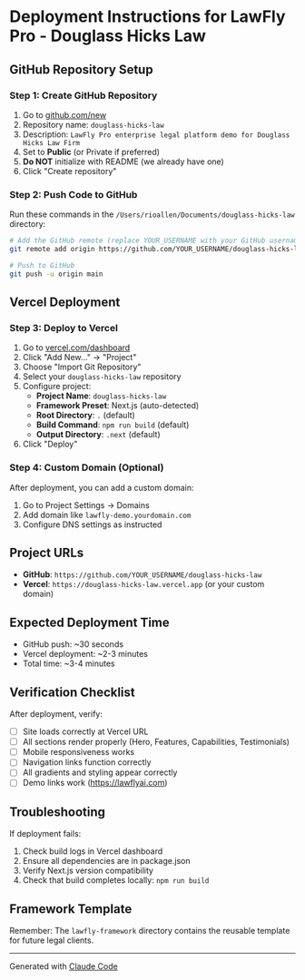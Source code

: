 # Deployment Instructions for LawFly Pro - Douglass Hicks Law

## GitHub Repository Setup

### Step 1: Create GitHub Repository
1. Go to [github.com/new](https://github.com/new)
2. Repository name: `douglass-hicks-law`
3. Description: `LawFly Pro enterprise legal platform demo for Douglass Hicks Law Firm`
4. Set to **Public** (or Private if preferred)
5. **Do NOT** initialize with README (we already have one)
6. Click "Create repository"

### Step 2: Push Code to GitHub
Run these commands in the `/Users/rioallen/Documents/douglass-hicks-law` directory:

```bash
# Add the GitHub remote (replace YOUR_USERNAME with your GitHub username)
git remote add origin https://github.com/YOUR_USERNAME/douglass-hicks-law.git

# Push to GitHub
git push -u origin main
```

## Vercel Deployment

### Step 3: Deploy to Vercel
1. Go to [vercel.com/dashboard](https://vercel.com/dashboard)
2. Click "Add New..." → "Project"
3. Choose "Import Git Repository"
4. Select your `douglass-hicks-law` repository
5. Configure project:
   - **Project Name**: `douglass-hicks-law`
   - **Framework Preset**: Next.js (auto-detected)
   - **Root Directory**: `.` (default)
   - **Build Command**: `npm run build` (default)
   - **Output Directory**: `.next` (default)
6. Click "Deploy"

### Step 4: Custom Domain (Optional)
After deployment, you can add a custom domain:
1. Go to Project Settings → Domains
2. Add domain like `lawfly-demo.yourdomain.com`
3. Configure DNS settings as instructed

## Project URLs
- **GitHub**: `https://github.com/YOUR_USERNAME/douglass-hicks-law`
- **Vercel**: `https://douglass-hicks-law.vercel.app` (or your custom domain)

## Expected Deployment Time
- GitHub push: ~30 seconds
- Vercel deployment: ~2-3 minutes
- Total time: ~3-4 minutes

## Verification Checklist
After deployment, verify:
- [ ] Site loads correctly at Vercel URL
- [ ] All sections render properly (Hero, Features, Capabilities, Testimonials)
- [ ] Mobile responsiveness works
- [ ] Navigation links function correctly
- [ ] All gradients and styling appear correctly
- [ ] Demo links work (https://lawflyai.com)

## Troubleshooting
If deployment fails:
1. Check build logs in Vercel dashboard
2. Ensure all dependencies are in package.json
3. Verify Next.js version compatibility
4. Check that build completes locally: `npm run build`

## Framework Template
Remember: The `lawfly-framework` directory contains the reusable template for future legal clients.

---
Generated with [Claude Code](https://claude.ai/code)